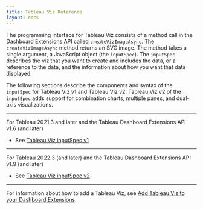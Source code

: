 ```yaml
---
title: Tableau Viz Reference
layout: docs
--- 
```

The programming interface for Tableau Viz consists of a method call in the Dashboard Extensions API called `createVizImageAsync`. The `createVizImageAsync` method returns an SVG image. The method takes a single argument, a JavaScript object (the `inputSpec`). The `inputSpec` describes the viz that you want to create and includes the data, or a reference to the data, and the information about how you want that data displayed.

The following sections describe the components and syntax of the `inputSpec` for Tableau Viz v1 and Tableau Viz v2. Tableau Viz v2 of the `inputSpec` adds support for combination charts, multiple panes, and dual-axis visualizations.

---

For Tableau 2021.3 and later and the Tableau Dashboard Extensions API v1.6 (and later)

* See [Tableau Viz inputSpec v1](./trex_tableau_viz_ref_v1.html)

---

For Tableau 2022.3 (and later) and the Tableau Dashboard Extensions API v1.9 (and later)

* See [Tableau Viz inputSpec v2](./trex_tableau_viz_ref_v2.html)

---

For information about how to add a Tableau Viz, see [Add Tableau Viz to your Dashboard Extensions](./trex_tableau_viz.html).